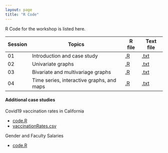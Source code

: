 ```yaml
---
layout: page
title: "R Code"
---
```


R Code for the workshop is listed here.

Session | Topics | R file | Text file 
------- | ------ | ------ | ---------
01 | Introduction and case study | [.R](code/01_Introduction_and_case_study.R) | [.txt](code/01_Introduction_and_case_study.txt) 
02 | Univariate graphs | [.R](code/02_univariate_graphs.R) | [.txt](code/02_univariate_graphs.txt)
03 | Bivariate and multivariage graphs | [.R](code/03_bivariate_and_multivariate_graphs.R) | [.txt](code/03_bivariate_and_multivariate_graphs.txt)
04 | Time series, interactive graphs, and maps | [.R](code/04_time_series_maps_interactive.R) | [.txt](code/04_time_series_maps_interactive.txt)

#### Additional case studies
Covid19 vaccination rates in California
* [code.R](code/case_study_ca_vaccination_rates.R) 
* [vaccinationRates.csv](code/vaccinationRates.csv)

Gender and Faculty Salaries
* [code.R](code/case_study_faculty_salaries.R)
